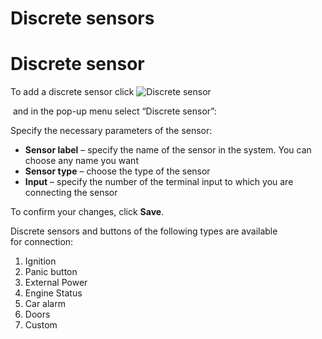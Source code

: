 # Discrete sensors

# Discrete sensor

To add a discrete sensor click ![Discrete sensor](https://www.navixy.com/wp-content/uploads/2019/06/plus.jpg)

 and in the pop-up menu select “Discrete sensor”:

Specify the necessary parameters of the sensor:

- **Sensor label** – specify the name of the sensor in the system. You can choose any name you want
- **Sensor type** – choose the type of the sensor
- **Input** – specify the number of the terminal input to which you are connecting the sensor

To confirm your changes, click **Save**.

Discrete sensors and buttons of the following types are available for connection:

1. Ignition
2. Panic button
3. External Power
4. Engine Status
5. Car alarm
6. Doors
7. Custom